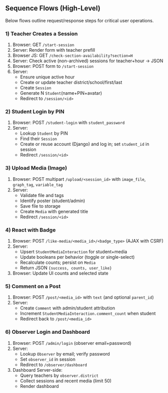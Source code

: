 ## Sequence Flows (High-Level)

Below flows outline request/response steps for critical user operations.

### 1) Teacher Creates a Session
1. Browser: GET `/start-session`
2. Server: Render form with teacher prefill
3. Browser JS: GET `/check-section-availability?section=H`
4. Server: Check active (non-archived) sessions for teacher+hour → JSON
5. Browser: POST form to `/start-session`
6. Server:
   - Ensure unique active hour
   - Create or update teacher district/school/first/last
   - Create `Session`
   - Generate N `Student`(name+PIN+avatar)
   - Redirect to `/session/<id>`

### 2) Student Login by PIN
1. Browser: POST `/student-login` with `student_password`
2. Server:
   - Lookup `Student` by PIN
   - Find their `Session`
   - Create or reuse account (Django) and log in; set `student_id` in session
   - Redirect `/session/<id>`

### 3) Upload Media (Image)
1. Browser: POST multipart `/upload/<session_id>` with `image_file`, `graph_tag`, `variable_tag`
2. Server:
   - Validate file and tags
   - Identify poster (student/admin)
   - Save file to storage
   - Create `Media` with generated title
   - Redirect `/session/<id>`

### 4) React with Badge
1. Browser: POST `/like-media/<media_id>/<badge_type>` (AJAX with CSRF)
2. Server:
   - Upsert `StudentMediaInteraction` for student+media
   - Update booleans per behavior (toggle or single-select)
   - Recalculate counts; persist on `Media`
   - Return JSON `{success, counts, user_like}`
3. Browser: Update UI counts and selected state

### 5) Comment on a Post
1. Browser: POST `/post/<media_id>` with `text` (and optional `parent_id`)
2. Server:
   - Create `Comment` with admin/student attribution
   - Increment `StudentMediaInteraction.comment_count` when student
   - Redirect back to `/post/<media_id>`

### 6) Observer Login and Dashboard
1. Browser: POST `/admin/login` (observer email+password)
2. Server:
   - Lookup `Observer` by email; verify password
   - Set `observer_id` in session
   - Redirect to `/observer/dashboard`
3. Dashboard Server-side:
   - Query teachers by `observer.district`
   - Collect sessions and recent media (limit 50)
   - Render dashboard
